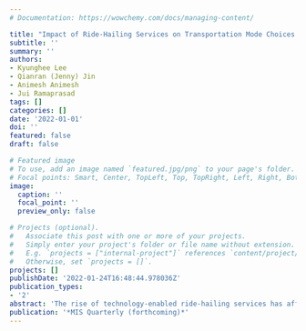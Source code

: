 ```yaml
---
# Documentation: https://wowchemy.com/docs/managing-content/

title: "Impact of Ride-Hailing Services on Transportation Mode Choices: Evidence from Traffic and Transit Ridership"
subtitle: ''
summary: ''
authors:
- Kyunghee Lee
- Qianran (Jenny) Jin
- Animesh Animesh
- Jui Ramaprasad
tags: []
categories: []
date: '2022-01-01'
doi: ''
featured: false
draft: false

# Featured image
# To use, add an image named `featured.jpg/png` to your page's folder.
# Focal points: Smart, Center, TopLeft, Top, TopRight, Left, Right, BottomLeft, Bottom, BottomRight.
image:
  caption: ''
  focal_point: ''
  preview_only: false

# Projects (optional).
#   Associate this post with one or more of your projects.
#   Simply enter your project's folder or file name without extension.
#   E.g. `projects = ["internal-project"]` references `content/project/deep-learning/index.md`.
#   Otherwise, set `projects = []`.
projects: []
publishDate: '2022-01-24T16:48:44.978036Z'
publication_types:
- '2'
abstract: 'The rise of technology-enabled ride-hailing services has affected individuals’ transportation-related decisions. The impact of these ride-hailing services likely varies across traveler segments who differ in their usage of various modes of transportation. In this paper, we develop and leverage a framework that allows us to examine the impact of ride-hailing services on the transportation mode choice for three traveler segments:  drivers (who primarily use a personal automobile to travel), riders (who primarily take public transit to travel) and walkers (who primarily take non-motorized modes of transport). We first develop a framework outlining how the behavior of different traveler segments will be impacted by the presence of ride-hailing services, and these changes will be manifested in traffic congestion and public transportation ridership. To test the framework, we compile a rich dataset, combining data on public transportation ridership, traffic congestion, and individual transportation mode choice. Employing a difference-in-difference methodology, we show that Uber entry enables those who were walkers and riders prior to the entry of Uber to travel more conveniently as reflected in an increase in traffic congestion, while inducing drivers to substitute their use of private automobiles with a combination of Uber and public transit. We introduce urban compactness to assess the heterogeneous impact of ride-hailing services for cities that differ in their distribution of traveler segments. We find that Uber entry increases traffic congestion and reduces public transit demand more in cities with higher urban compactness, i.e., where the proportion of riders and walkers is higher than that of drivers. This work provides a holistic framework to understand the mechanism underlying the impact of ride-hailing services on public transit and traffic congestion. Urban planners and policymakers can leverage this framework, methodology, and empirical results to guide city planning decisions that have implications for sustainability.'
publication: '*MIS Quarterly (forthcoming)*'
---
```

